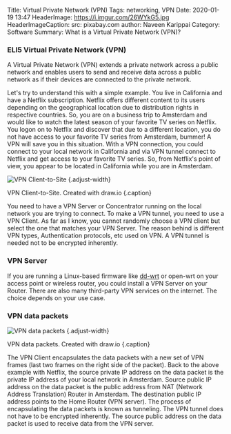 Title: Virtual Private Network (VPN) 
Tags: networking, VPN
Date: 2020-01-19 13:47
HeaderImage: https://i.imgur.com/26WYkG5.jpg
HeaderImageCaption: src: pixabay.com
author: Naveen Karippai
Category: Software
Summary: What is a Virtual Private Network (VPN)?

### ELI5 Virtual Private Network (VPN)

A Virtual Private Network (VPN) extends a private network across a public network and enables users to send and receive data across a public network as if their devices are connected to the private network.

Let's try to understand this with a simple example. You live in California and have a Netflix subscription. Netflix offers different content to its users depending on the geographical location due to distribution rights in respective countries. So, you are on a business trip to Amsterdam and would like to watch the latest season of your favorite TV series on Netflix. You logon on to Netflix and discover that due to a different location, you do not have access to your favorite TV series from Amsterdam, bummer! A VPN will save you in this situation. With a VPN connection, you could connect to your local network in California and via VPN tunnel connect to Netflix and get access to your favorite TV series. So, from Netflix's point of view, you appear to be located in California while you are in Amsterdam.

![VPN Client-to-Site](https://i.imgur.com/3pFD7Uf.png)
{.adjust-width}

VPN Client-to-Site. Created with draw.io
{.caption}

You need to have a VPN Server or Concentrator running on the local network you are trying to connect. To make a VPN tunnel, you need to use a VPN Client. As far as I know, you cannot randomly choose a VPN client but select the one that matches your VPN Server. The reason behind is different VPN types, Authentication protocols, etc used on VPN. A VPN tunnel is needed not to be encrypted inherently.


### VPN Server

If you are running a Linux-based firmware like [dd-wrt](https://wiki.dd-wrt.com/wiki/index.php/Main_Page) or open-wrt on your access point or wireless router, you could install a VPN Server on your Router. There are also many third-party VPN services on the internet. The choice depends on your use case. 


### VPN data packets

![VPN data packets](https://i.imgur.com/DYkOi6s.png)
{.adjust-width}

VPN data packets. Created with draw.io
{.caption}

The VPN Client encapsulates the data packets with a new set of VPN frames (last two frames on the right side of the packet). Back to the above example with Netflix, the source private IP address on the data packet is the private IP address of your local network in Amsterdam. Source public IP address on the data packet is the public address from NAT (Network Address Translation) Router in Amsterdam. The destination public IP address points to the Home Router (VPN server). The process of encapsulating the data packets is known as tunneling. The VPN tunnel does not have to be encrypted inherently. The source public address on the data packet is used to receive data from the VPN server.